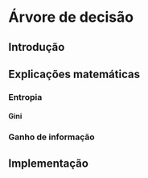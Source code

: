 # Árvore de decisão

## Introdução

## Explicações matemáticas

### Entropia

#### Gini

### Ganho de informação

## Implementação